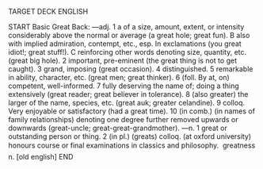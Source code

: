 TARGET DECK
ENGLISH

START
Basic
Great
Back: —adj. 1 a of a size, amount, extent, or intensity considerably above the normal or average (a great hole; great fun). B also with implied admiration, contempt, etc., esp. In exclamations (you great idiot!; great stuff!). C reinforcing other words denoting size, quantity, etc. (great big hole). 2 important, pre-eminent (the great thing is not to get caught). 3 grand, imposing (great occasion). 4 distinguished. 5 remarkable in ability, character, etc. (great men; great thinker). 6 (foll. By at, on) competent, well-informed. 7 fully deserving the name of; doing a thing extensively (great reader; great believer in tolerance). 8 (also greater) the larger of the name, species, etc. (great auk; greater celandine). 9 colloq. Very enjoyable or satisfactory (had a great time). 10 (in comb.) (in names of family relationships) denoting one degree further removed upwards or downwards (great-uncle; great-great-grandmother). —n. 1 great or outstanding person or thing. 2 (in pl.) (greats) colloq. (at oxford university) honours course or final examinations in classics and philosophy.  greatness n. [old english]
END
